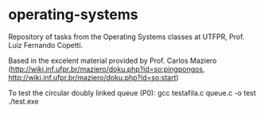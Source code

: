# operating-systems
Repository of tasks from the Operating Systems classes at UTFPR, Prof. Luiz Fernando Copetti.

Based in the excelent material provided by Prof. Carlos Maziero (http://wiki.inf.ufpr.br/maziero/doku.php?id=so:pingpongos, http://wiki.inf.ufpr.br/maziero/doku.php?id=so:start)

To test the circular doubly linked queue (P0):
    gcc testafila.c queue.c -o test  
    ./test.exe
